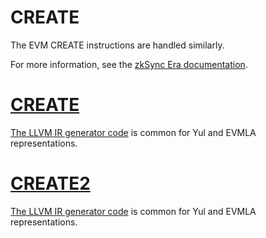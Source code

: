 # CREATE

The EVM CREATE instructions are handled similarly.

For more information, see the
[zkSync Era documentation](https://era.zksync.io/docs/reference/architecture/differences-with-ethereum.html#create-create2).

# [CREATE](https://www.evm.codes/#f0?fork=shanghai)

[The LLVM IR generator code](https://github.com/matter-labs/era-compiler-llvm-context/blob/main/src/eravm/evm/create.rs#L19)
is common for Yul and EVMLA representations.

# [CREATE2](https://www.evm.codes/#f5?fork=shanghai)

[The LLVM IR generator code](https://github.com/matter-labs/era-compiler-llvm-context/blob/main/src/eravm/evm/create.rs#L57)
is common for Yul and EVMLA representations.
